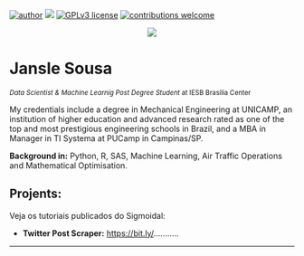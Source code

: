 [![author]()](https://www.linkedin.com/in/jansle-sousa-86916b26/) [![](https://img.shields.io/badge/python-3.7+-blue.svg)](https://www.python.org/downloads/release/python-365/) [![GPLv3 license](https://img.shields.io/badge/License-GPLv3-blue.svg)](http://perso.crans.org/besson/LICENSE.html) [![contributions welcome](https://img.shields.io/badge/contributions-welcome-brightgreen.svg?style=flat)](https://github.com/jansle2005/Data-Science-Repository)

<p align="center">
  <img src="banner.png" >
</p>

# Jansle Sousa
<sub>*Data Scientist & Machine Learnig Post Degree Student* at IESB Brasília Center</sub>

My credentials include a degree in Mechanical Engineering at UNICAMP, an institution of higher education and advanced research rated as one of the top and most prestigious engineering schools in Brazil, and a MBA in Manager in TI Systema at PUCamp in Campinas/SP.

**Background in:** Python, R, SAS, Machine Learning, Air Traffic Operations and Mathematical Optimisation.

## Projents:
Veja os tutoriais publicados do Sigmoidal:

* **Twitter Post Scraper:** https://bit.ly/...........

---




